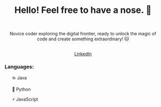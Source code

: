 <h1 align="center"> Hello! Feel free to have a nose. 👋 </h1><br>
<p align="center">Novice coder exploring the digital frontier, ready to unlock the magic of code and create something extraordinary! 🐱 </p><br>
</div>
<div align="center">
    <a href="https://www.linkedin.com/in/imogen-horrocks/">LinkedIn</a>
</div>

### <l> Languages:<br>
  <ul>☕ Java </ul>
  <ul>🐍 Python </ul>
  <ul>⚡️ JavaScript </ul>
  </l>

<!--
**Ottermolecule/Ottermolecule** is a ✨ _special_ ✨ repository because its `README.md` (this file) appears on your GitHub profile.

Here are some ideas to get you started:

- 🔭 I’m currently working on ...
- 🌱 I’m currently learning ...
- 👯 I’m looking to collaborate on ...
- 🤔 I’m looking for help with ...
- 💬 Ask me about ...
- 📫 How to reach me: ...
- 😄 Pronouns: ...
- ⚡ Fun fact: ...
-->
